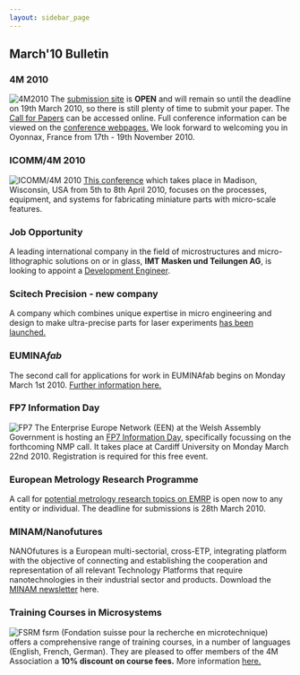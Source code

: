 ```yaml
---
layout: sidebar_page
---
```


## March'10 Bulletin

<!--break-->
### 4M 2010


![4M2010](/4m-association/assets/images/4m-logotight_web.png)
The [submission site](/4m-association/conference/2010/Submission%20Guidelines) is **OPEN** and will remain so until the deadline on 19th March 2010, so there is still plenty of time to submit your paper. The [Call for Papers](/4m-association/content/1st-Call-Papers) can be accessed online. Full conference information can be viewed on the [conference webpages.](/4m-association/conference/2010) We look forward to welcoming you in Oyonnax, France from 17th - 19th November 2010.

### ICOMM/4M 2010

![ICOMM/4M 2010](/4m-association/assets/images/icomm_thumb_0.jpg) [This conference](http://www.conferencing.uwex.edu/conferences/ICOMM10/) which takes place in Madison, Wisconsin, USA from 5th to 8th April 2010, focuses on the processes, equipment, and systems for fabricating miniature parts with micro-scale features.  
  
### Job Opportunity

A leading international company in the field of microstructures and micro-lithographic solutions on or in glass, **IMT Masken und Teilungen AG**, is looking to appoint a [Development Engineer](/4m-association/content/Job-Opportunity-Development-Engineer).  
  
### Scitech Precision - new company

A company which combines unique expertise in micro engineering and design to make ultra-precise parts for laser experiments [has been launched.](/4m-association/content/Scitech-Precision-Ltd)   
  
### EUMINA*fab*

The second call for applications for work in EUMINAfab begins on Monday March 1st 2010. [Further information here.](/4m-association/content/EUMINAfab-second-Call-Opens.html)   
  
### FP7 Information Day

![FP7](/4m-association/assets/images/FP7-gen-RGB_web.jpg)  The Enterprise Europe Network (EEN) at the Welsh Assembly Government is hosting an [FP7 Information Day,](/4m-association/event/FP7-NMP-Day) specifically focussing on the forthcoming NMP call. It takes place at Cardiff University on Monday March 22nd 2010. Registration is required for this free event.  

### European Metrology Research Programme

A call for [potential metrology research topics on EMRP](/4m-association/content/European-Metrology-Research-Programme-EMRP) is open now to any entity or individual. The deadline for submissions is 28th March 2010.   
 
### MINAM/Nanofutures

NANOfutures is a European multi-sectorial, cross-ETP, integrating platform with the objective of connecting and establishing the cooperation and representation of all relevant Technology Platforms that require nanotechnologies in their industrial sector and products. Download the [MINAM newsletter](/4m-association/content/MINAMNanofutures.html) here.
  
### Training Courses in Microsystems

![FSRM](/4m-association/assets/images/FSRM_LOGO_web.gif)
fsrm (Fondation suisse pour la recherche en microtechnique) offers a comprehensive range of training courses, in a number of languages (English, French, German). They are pleased to offer members of the 4M Association a <b>10% discount on course fees.</b> More information [here.](/4m-association/content/fsrm-training-courses.html)